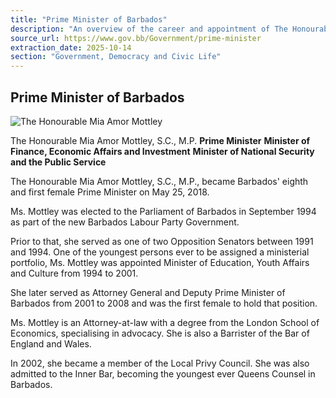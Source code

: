 ```yaml
---
title: "Prime Minister of Barbados"
description: "An overview of the career and appointment of The Honourable Mia Amor Mottley, Barbados' first female Prime Minister."
source_url: https://www.gov.bb/Government/prime-minister
extraction_date: 2025-10-14
section: "Government, Democracy and Civic Life"
---
```


## Prime Minister of Barbados

![The Honourable Mia Amor Mottley](https://www.gov.bb/media_files/MIA-2017-300x300_0.jpg)

The Honourable Mia Amor Mottley, S.C., M.P.
**Prime Minister**
**Minister of Finance, Economic Affairs and Investment**
**Minister of National Security and the Public Service**

The Honourable Mia Amor Mottley, S.C., M.P., became Barbados' eighth and first female Prime Minister on May 25, 2018.

Ms. Mottley was elected to the Parliament of Barbados in September 1994 as part of the new Barbados Labour Party Government.

Prior to that, she served as one of two Opposition Senators between 1991 and 1994. One of the youngest persons ever to be assigned a ministerial portfolio, Ms. Mottley was appointed Minister of Education, Youth Affairs and Culture from 1994 to 2001.

She later served as Attorney General and Deputy Prime Minister of Barbados from 2001 to 2008 and was the first female to hold that position.

Ms. Mottley is an Attorney-at-law with a degree from the London School of Economics, specialising in advocacy. She is also a Barrister of the Bar of England and Wales.

In 2002, she became a member of the Local Privy Council. She was also admitted to the Inner Bar, becoming the youngest ever Queens Counsel in Barbados.
```